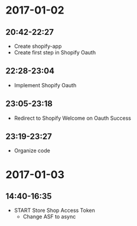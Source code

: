 # 2017-01-02

## 20:42-22:27

- Create shopify-app
- Create first step in Shopify Oauth 

## 22:28-23:04

- Implement Shopify Oauth

## 23:05-23:18

- Redirect to Shopify Welcome on Oauth Success

## 23:19-23:27

- Organize code

# 2017-01-03

## 14:40-16:35

- START Store Shop Access Token
	- Change ASF to async

## 

